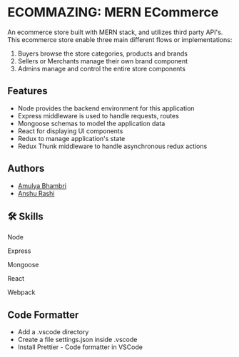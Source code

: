 
# ECOMMAZING: MERN ECommerce

An ecommerce store built with MERN stack, and utilizes third party API's. This ecommerce store enable three main different flows or implementations:

1. Buyers browse the store categories, products and brands
2. Sellers or Merchants manage their own brand component
3. Admins manage and control the entire store components




## Features

- Node provides the backend environment for this application
- Express middleware is used to handle requests, routes
- Mongoose schemas to model the application data
- React for displaying UI components
- Redux to manage application's state
- Redux Thunk middleware to handle asynchronous redux actions


## Authors

- [Amulya Bhambri](https://github.com/Amulya432)
- [Anshu Rashi](https://github.com/anshurashi)



## 🛠 Skills
Node

Express

Mongoose

React

Webpack


## Code Formatter
- Add a .vscode directory
- Create a file settings.json inside .vscode
- Install Prettier - Code formatter in VSCode
